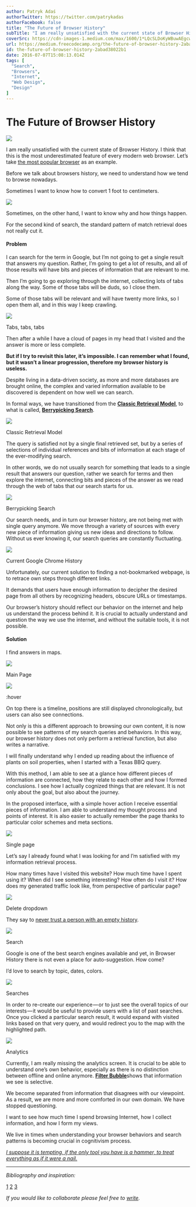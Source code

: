 ```yaml
---
author: Patryk Adaś
authorTwitter: https://twitter.com/patrykadas
authorFacebook: false
title: "The Future of Browser History"
subTitle: "I am really unsatisfied with the current state of Browser History. I think that this is the most underestimated feature of every modern w..."
coverSrc: https://cdn-images-1.medium.com/max/1600/1*LQcSLDoKyWBuwAEgcwKNyw.png
url: https://medium.freecodecamp.org/the-future-of-browser-history-2abad38022b1
id: the-future-of-browser-history-2abad38022b1
date: 2016-07-07T15:08:13.014Z
tags: [
  "Search",
  "Browsers",
  "Internet",
  "Web Design",
  "Design"
]
---
```

# The Future of Browser History



![](https://cdn-images-1.medium.com/max/1600/1*LQcSLDoKyWBuwAEgcwKNyw.png)



I am really unsatisfied with the current state of Browser History. I think that this is the most underestimated feature of every modern web browser. Let’s take [the most popular browser](http://www.w3schools.com/browsers/browsers_stats.asp) as an example.

Before we talk about browsers history, we need to understand how we tend to browse nowadays.

Sometimes I want to know how to convert 1 foot to centimeters.



![](https://cdn-images-1.medium.com/max/1600/1*-jzMZeULn6rkeEyLufuB8g.png)



Sometimes, on the other hand, I want to know why and how things happen.

For the second kind of search, the standard pattern of match retrieval does not really cut it.

#### Problem

I can search for the term in Google, but I’m not going to get a single result that answers my question. Rather, I’m going to get a lot of results, and all of those results will have bits and pieces of information that are relevant to me.

Then I’m going to go exploring through the internet, collecting lots of tabs along the way. Some of those tabs will be duds, so I close them.

Some of those tabs will be relevant and will have twenty more links, so I open them all, and in this way I keep crawling.







![](https://cdn-images-1.medium.com/max/2000/1*m7JkCpuiyu2fEPgVEiLOEw.png)

Tabs, tabs, tabs







Then after a while I have a cloud of pages in my head that I visited and the answer is more or less complete.

**But if I try to revisit this later, it’s impossible. I can remember what I found, but it wasn’t a linear progression, therefore my browser history is useless.**

Despite living in a data-driven society, as more and more databases are brought online, the complex and varied information available to be discovered is dependent on how well we can search.

In formal ways, we have transitioned from the [**Classic Retrieval Model**](https://en.wikipedia.org/wiki/Standard_Boolean_model), to what is called, [**Berrypicking Search**](https://en.wikipedia.org/wiki/Cognitive_models_of_information_retrieval#Berrypicking).



![](https://cdn-images-1.medium.com/max/1600/1*VbkeQfDDJB5uj6wzR9GhiQ.png)

Classic Retrieval Model



The query is satisfied not by a single final retrieved set, but by a series of selections of individual references and bits of information at each stage of the ever-modifying search.

In other words, we do not usually search for something that leads to a single result that answers our question, rather we search for terms and then explore the internet, connecting bits and pieces of the answer as we read through the web of tabs that our search starts for us.



![](https://cdn-images-1.medium.com/max/1600/1*NhgX_dpKlbEsDB8M9A13nQ.png)

Berrypicking Search



Our search needs, and in turn our browser history, are not being met with single query anymore. We move through a variety of sources with every new piece of information giving us new ideas and directions to follow. Without us ever knowing it, our search queries are constantly fluctuating.



![](https://cdn-images-1.medium.com/max/1600/1*DrbtgAWKlNNQEROmo6RAsQ.png)

Current Google Chrome History



Unfortunately, our current solution to finding a not-bookmarked webpage, is to retrace own steps through different links.

It demands that users have enough information to decipher the desired page from all others by recognizing headers, obscure URLs or timestamps.

Our browser’s history should reflect our behavior on the internet and help us understand the process behind it. It is crucial to actually understand and question the way we use the internet, and without the suitable tools, it is not possible.

#### Solution

I find answers in maps.







![](https://cdn-images-1.medium.com/max/2000/1*osSaXFJiSJifjhKXo-6X1w.png)

Main Page





![](https://cdn-images-1.medium.com/max/2000/1*1Uj08cbKV8Dwqoo1GNm5tg.gif)

:hover







On top there is a timeline, positions are still displayed chronologically, but users can also see connections.

Not only is this a different approach to browsing our own content, it is now possible to see patterns of my search queries and behaviors. In this way, our browser history does not only perform a retrieval function, but also writes a narrative.

I will finally understand why I ended up reading about the influence of plants on soil properties, when I started with a Texas BBQ query.

With this method, I am able to see at a glance how different pieces of information are connected, how they relate to each other and how I formed conclusions. I see how I actually cognized things that are relevant. It is not only about the goal, but also about the journey.

In the proposed interface, with a simple hover action I receive essential pieces of information. I am able to understand my thought process and points of interest. It is also easier to actually remember the page thanks to particular color schemes and meta sections.







![](https://cdn-images-1.medium.com/max/2000/1*8Hv4FRFTaRxA-QWHn2GMeA.png)

Single page







Let’s say I already found what I was looking for and I’m satisfied with my information retrieval process.

How many times have I visited this website? How much time have I spent using it? When did I see something interesting? How often do I visit it? How does my generated traffic look like, from perspective of particular page?



![](https://cdn-images-1.medium.com/max/1600/1*n0kdaDFTqGX_TSWimyv4NQ.png)

Delete dropdown



They say to [never trust a person with an empty history](https://twitter.com/davidwalshblog/status/535608920908115968).







![](https://cdn-images-1.medium.com/max/2000/1*8uDmqPoosx_6cAu7Ov2F7A.gif)

Search







Google is one of the best search engines available and yet, in Browser History there is not even a place for auto-suggestion. How come?

I’d love to search by topic, dates, colors.







![](https://cdn-images-1.medium.com/max/2000/1*pjWiF_6l3OYfi4tga0k0bQ.gif)

Searches







In order to re-create our experience — or to just see the overall topics of our interests — it would be useful to provide users with a list of past searches. Once you clicked a particular search result, it would expand with visited links based on that very query, and would redirect you to the map with the highlighted path.







![](https://cdn-images-1.medium.com/max/2000/1*JWNh_v_kncFY_uKErFA-NQ.png)

Analytics







Currently, I am really missing the analytics screen. It is crucial to be able to understand one’s own behavior, especially as there is no distinction between offline and online anymore. [**Filter Bubble**](https://en.wikipedia.org/wiki/Filter_bubble)shows that information we see is selective.

We become separated from information that disagrees with our viewpoint. As a result, we are more and more comforted in our own domain. We have stopped questioning.

I want to see how much time I spend browsing Internet, how I collect information, and how I form my views.

We live in times when understanding your browser behaviors and search patterns is becoming crucial in cognitivism process.

[_I suppose it is tempting, if the only tool you have is a hammer, to treat everything as if it were a nail._](https://en.wikipedia.org/wiki/Law_of_the_instrument)











* * *







_Bibliography and inspiration:_

[1](http://theory.isthereason.com/?p=1790) [2](https://developer.chrome.com/extensions/history) [3](https://www-s.acm.illinois.edu/macwarriors/projects/trailblazer/)

_If you would like to collaborate please feel free to_ [_write_](mailto:patryk.adas@gmail.com)_._








